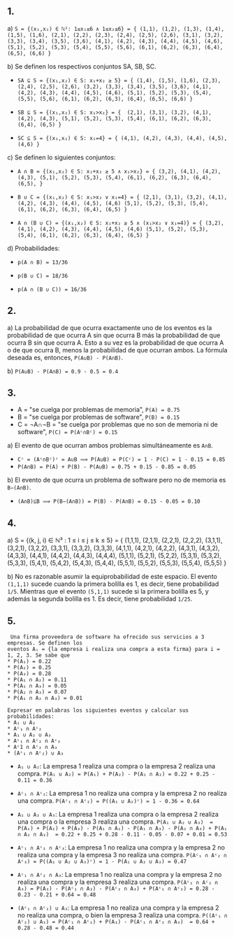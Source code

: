 ## 1.
a) `S = {(x₁,x₂) ∈ ℕ²: 1≤x₁≤6 ∧ 1≤x₂≤6} = {
    (1,1), (1,2), (1,3), (1,4), (1,5), (1,6), (2,1), (2,2), (2,3), (2,4), (2,5), (2,6),
    (3,1), (3,2), (3,3), (3,4), (3,5), (3,6), (4,1), (4,2), (4,3), (4,4), (4,5), (4,6),
    (5,1), (5,2), (5,3), (5,4), (5,5), (5,6), (6,1), (6,2), (6,3), (6,4), (6,5), (6,6)
}`

b) Se definen los respectivos conjuntos SA, SB, SC.

* `SA ⊆ S = {(x₁,x₂) ∈ S: x₁+x₂ ≥ 5} = {
    (1,4), (1,5), (1,6), (2,3), (2,4), (2,5), (2,6),
    (3,2), (3,3), (3,4), (3,5), (3,6), (4,1), (4,2), (4,3), (4,4), (4,5), (4,6),
    (5,1), (5,2), (5,3), (5,4), (5,5), (5,6), (6,1), (6,2), (6,3), (6,4), (6,5), (6,6)
}`

* `SB ⊆ S = {(x₁,x₂) ∈ S: x₁>x₂} = { 
    (2,1),
    (3,1), (3,2), (4,1), (4,2), (4,3),
    (5,1), (5,2), (5,3), (5,4), (6,1), (6,2), (6,3), (6,4), (6,5)
}`

* `SC ⊆ S = {(x₁,x₂) ∈ S: x₁=4} = {
    (4,1), (4,2), (4,3), (4,4), (4,5), (4,6)
}`

c) Se definen lo siguientes conjuntos:

* `A ∩ B = {(x₁,x₂) ∈ S: x₁+x₂ ≥ 5 ∧ x₁>x₂} = {
    (3,2), (4,1), (4,2), (4,3),
    (5,1), (5,2), (5,3), (5,4), (6,1), (6,2), (6,3), (6,4), (6,5),
}`

* `B ∪ C = {(x₁,x₂) ∈ S: x₁>x₂ ∨ x₁=4} = {
    (2,1),
    (3,1), (3,2), (4,1), (4,2), (4,3), (4,4), (4,5), (4,6)
    (5,1), (5,2), (5,3), (5,4), (6,1), (6,2), (6,3), (6,4), (6,5)
}`

* `A ∩ (B ∪ C) = {(x₁,x₂) ∈ S: x₁+x₂ ≥ 5 ∧ (x₁>x₂ ∨ x₁=4)} = {
    (3,2), (4,1), (4,2), (4,3), (4,4), (4,5), (4,6)
    (5,1), (5,2), (5,3), (5,4), (6,1), (6,2), (6,3), (6,4), (6,5)
}`

d) Probabilidades:

* `p(A ∩ B) = 13/36`

* `p(B ∪ C) = 18/36`

* `p(A ∩ (B ∪ C)) = 16/36`

## 2.
a) La probabilidad de que ocurra exactamente uno de los eventos es la
probabilidad de que ocurra A sin que ocurra B más la probabilidad de que ocurra
B sin que ocurra A. Esto a su vez es la probabilidad de que ocurra A o de que
ocurra B, menos la probabilidad de que ocurran ambos. La fórmula deseada es,
entonces, `P(A∪B) - P(A∩B)`.

b) `P(A∪B) - P(A∩B) = 0.9 - 0.5 = 0.4`

## 3.
* A = "se cuelga por problemas de memoria", `P(A) = 0.75`
* B = "se cuelga por problemas de software", `P(B) = 0.15`
* C = ¬A∩¬B = "se cuelga por problemas que no son de memoria ni de software", `P(C) = P(Aᶜ∩Bᶜ) = 0.15`

a) El evento de que ocurran ambos problemas simultáneamente es `A∩B`.
* `Cᶜ = (Aᶜ∩Bᶜ)ᶜ = A∪B ⟹ P(A∪B) = P(Cᶜ) = 1 - P(C) = 1 - 0.15 = 0.85`
* `P(A∩B) = P(A) + P(B) - P(A∪B) = 0.75 + 0.15 - 0.85 = 0.05`

b) El evento de que ocurra un problema de software pero no de memoria es `B−(A∩B)`.
* `(A∩B)⊆B ⟹ P(B−(A∩B)) = P(B) - P(A∩B) = 0.15 - 0.05 = 0.10`

## 4.
a) S = {(k, j, i) ∈ ℕ³ : 1 ≤ i ≤ j ≤ k ≤ 5} = {
    (1,1,1),
    (2,1,1), (2,2,1), (2,2,2),
    (3,1,1), (3,2,1), (3,2,2), (3,3,1), (3,3,2), (3,3,3),
    (4,1,1), (4,2,1), (4,2,2), (4,3,1), (4,3,2), (4,3,3), (4,4,1), (4,4,2), (4,4,3), (4,4,4),
    (5,1,1), (5,2,1), (5,2,2), (5,3,1), (5,3,2), (5,3,3), (5,4,1), (5,4,2), (5,4,3), (5,4,4), (5,5,1), (5,5,2), (5,5,3), (5,5,4), (5,5,5)
}

b) No es razonable asumir la equiprobabilidad de este espacio. El evento
`(1,1,1)` sucede cuando la primera bolilla es 1, es decir, tiene probabilidad
`1/5`. Mientras que el evento `(5,1,1)` sucede si la primera bolilla es 5, y
además la segunda bolilla es 1. Es decir, tiene probabilidad `1/25`.

## 5.
```
 Una firma proveedora de software ha ofrecido sus servicios a 3 empresas. Se definen los
eventos Aᵢ = {la empresa i realiza una compra a esta firma} para i = 1, 2, 3. Se sabe que
* P(A₁) = 0.22
* P(A₂) = 0.25
* P(A₃) = 0.28
* P(A₁ ∩ A₂) = 0.11
* P(A₁ ∩ A₃) = 0.05
* P(A₂ ∩ A₃) = 0.07
* P(A₁ ∩ A₂ ∩ A₃) = 0.01

Expresar en palabras los siguientes eventos y calcular sus probabilidades:
* A₁ ∪ A₂
* Aᶜ₁ ∩ Aᶜ₂ 
* A₁ ∪ A₂ ∪ A₃
* Aᶜ₁ ∩ Aᶜ₂ ∩ Aᶜ₃ 
* Aᶜ1 ∩ Aᶜ₂ ∩ A₃ 
* (Aᶜ₁ ∩ Aᶜ₂) ∪ A₃
```

* `A₁ ∪ A₂`: La empresa 1 realiza una compra o la empresa 2 realiza una compra.
`P(A₁ ∪ A₂) = P(A₁) + P(A₂) - P(A₁ ∩ A₂) = 0.22 + 0.25 - 0.11 = 0.36`

* `Aᶜ₁ ∩ Aᶜ₂`: La empresa 1 no realiza una compra y la empresa 2 no realiza una compra.
`P(Aᶜ₁ ∩ Aᶜ₂) = P((A₁ ∪ A₂)ᶜ) = 1 - 0.36 = 0.64`

* `A₁ ∪ A₂ ∪ A₃`: La empresa 1 realiza una compra o la empresa 2 realiza una
compra o la empresa 3 realiza una compra.
`P(A₁ ∪ A₂ ∪ A₃) 
= P(A₁) + P(A₂) + P(A₃) - P(A₁ ∩ A₂) - P(A₁ ∩ A₃) - P(A₂ ∩ A₃) + P(A₁ ∩ A₂ ∩ A₃) 
= 0.22 + 0.25 + 0.28 - 0.11 - 0.05 - 0.07 + 0.01 = 0.53`

* `Aᶜ₁ ∩ Aᶜ₂ ∩ Aᶜ₃`: La empresa 1 no realiza una compra y la empresa 2 no realiza una
compra y la empresa 3 no realiza una compra.
`P(Aᶜ₁ ∩ Aᶜ₂ ∩ Aᶜ₃) = P((A₁ ∪ A₂ ∪ A₃)ᶜ) = 1 - P(A₁ ∪ A₂ ∪ A₃) = 0.47`

* `Aᶜ₁ ∩ Aᶜ₂ ∩ A₃`: La empresa 1 no realiza una compra y la empresa 2 no realiza una
compra y la empresa 3 realiza una compra.
`P(Aᶜ₁ ∩ Aᶜ₂ ∩ A₃) = P(A₃) - P(Aᶜ₁ ∩ A₃) - P(Aᶜ₂ ∩ A₃) + P(Aᶜ₁ ∩ Aᶜ₂)
= 0.28 - 0.23 - 0.21 + 0.64 = 0.48`

* `(Aᶜ₁ ∩ Aᶜ₂) ∪ A₃`: La empresa 1 no realiza una compra y la empresa 2 no realiza una compra,
o bien la empresa 3 realiza una compra.
`P((Aᶜ₁ ∩ Aᶜ₂) ∪ A₃) = P(Aᶜ₁ ∩ Aᶜ₂) + P(A₃) - P(Aᶜ₁ ∩ Aᶜ₂ ∩ A₃) 
= 0.64 + 0.28 - 0.48 = 0.44`